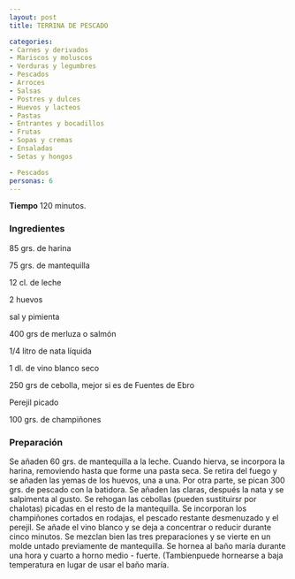 ```yaml
---
layout: post
title: TERRINA DE PESCADO

categories:
- Carnes y derivados
- Mariscos y moluscos
- Verduras y legumbres
- Pescados
- Arroces
- Salsas
- Postres y dulces
- Huevos y lacteos
- Pastas
- Entrantes y bocadillos
- Frutas
- Sopas y cremas
- Ensaladas
- Setas y hongos

- Pescados
personas: 6 
---
```

<b>Tiempo</b> 120 minutos.

<h3>Ingredientes</h3>
85 grs. de harina

75 grs. de mantequilla

12 cl. de leche

2 huevos

sal y pimienta

400 grs de merluza o salmón

1/4 litro de nata líquida

1 dl. de vino blanco seco

250 grs de cebolla, mejor si es de Fuentes de Ebro

Perejil picado

100 grs. de champiñones

<h3>Preparación</h3>
Se añaden 60 grs. de mantequilla a la leche. Cuando hierva, se incorpora la harina, removiendo hasta que forme una pasta seca. Se retira del fuego y se añaden las yemas de los huevos, una a una. Por otra parte, se pican 300 grs. de pescado con la batidora. Se añaden las claras, después la nata y se salpimenta al gusto. Se rehogan las cebollas (pueden sustituirsr por chalotas) picadas en el resto de la mantequilla. Se incorporan los champiñones cortados en rodajas, el pescado restante desmenuzado y el perejil. Se añade el vino blanco y se deja a concentrar o reducir durante cinco minutos. Se mezclan bien las tres preparaciones y se vierte en un molde untado previamente de mantequilla. Se hornea al baño maría durante una hora y cuarto a horno medio - fuerte. (Tambienpuede hornearse a baja temperatura en lugar de usar el baño maría.

